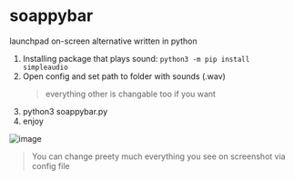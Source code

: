 # soappybar
launchpad on-screen alternative written in python
1. Installing package that plays sound: `python3 -m pip install simpleaudio`
2. Open config and set path to folder with sounds (.wav)
   > everything other is changable too if you want
3. python3 soappybar.py
4. enjoy

![image](https://user-images.githubusercontent.com/83335375/184677323-757451fa-049b-429b-9680-2cbc61ed8e92.png)
> You can change preety much everything you see on screenshot via config file
